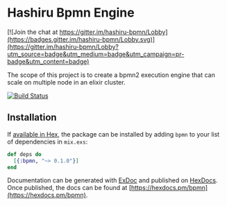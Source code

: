 # Hashiru Bpmn Engine

[![Join the chat at https://gitter.im/hashiru-bpmn/Lobby](https://badges.gitter.im/hashiru-bpmn/Lobby.svg)](https://gitter.im/hashiru-bpmn/Lobby?utm_source=badge&utm_medium=badge&utm_campaign=pr-badge&utm_content=badge)

The scope of this project is to create a bpmn2 execution engine that can scale on multiple node in an elixir cluster.

[![Build Status](https://travis-ci.org/Around25/hashiru-bpmn.svg?branch=master)](https://travis-ci.org/Around25/hashiru-bpmn)

## Installation

If [available in Hex](https://hex.pm/docs/publish), the package can be installed
by adding `bpmn` to your list of dependencies in `mix.exs`:

```elixir
def deps do
  [{:bpmn, "~> 0.1.0"}]
end
```

Documentation can be generated with [ExDoc](https://github.com/elixir-lang/ex_doc)
and published on [HexDocs](https://hexdocs.pm). Once published, the docs can
be found at [https://hexdocs.pm/bpmn](https://hexdocs.pm/bpmn).

